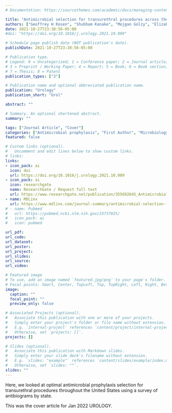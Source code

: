 ```yaml
---
# Documentation: https://sourcethemes.com/academic/docs/managing-content/

title: "Antimicrobial selection for transurethral procedures across the United States: a state-by-state antibiogram evaluation"
authors: ["Geoffrey H Rosen", "Shubham Kanake", "Mojgan Golzy", "Elizabeth Malm-Buatsi", "Katie S Murray"]
date: 2021-10-27T23:38:56-05:00
#doi: "https://doi.org/10.1016/j.urology.2021.10.009"

# Schedule page publish date (NOT publication's date).
publishDate: 2021-10-27T23:38:56-05:00

# Publication type.
# Legend: 0 = Uncategorized; 1 = Conference paper; 2 = Journal article;
# 3 = Preprint / Working Paper; 4 = Report; 5 = Book; 6 = Book section;
# 7 = Thesis; 8 = Patent
publication_types: ["2"]

# Publication name and optional abbreviated publication name.
publication: "Urology"
publication_short: "Urol"

abstract: ""

# Summary. An optional shortened abstract.
summary: ""

tags: ["Journal Article", "Cover"]
categories: ["Antimicrobial prophylaxis", "First Author", "Microbiology"]
featured: false

# Custom links (optional).
#   Uncomment and edit lines below to show custom links.
# links:
links:
- icon_pack: ai
  icon: doi
  url: https://doi.org/10.1016/j.urology.2021.10.009
- icon_pack: ai
  icon: researchgate
  name: ResearchGate / Request full text
  url: https://www.researchgate.net/publication/355692645_Antimicrobial_selection_for_transurethral_procedures_across_the_United_States_a_state-by-state_antibiogram_evaluation
- name: MDLinx
  url: https://www.mdlinx.com/journal-summary/antimicrobial-selection-for-transurethral-procedures-across-the-united-states-a-state-by-state/1Ysp9nIWyA7Npa56vZJeM6
# - name: Pubmed
#   url: https://pubmed.ncbi.nlm.nih.gov/33737025/
#   icon_pack: ai
#   icon: pubmed

url_pdf:
url_code:
url_dataset:
url_poster:
url_project:
url_slides:
url_source:
url_video:

# Featured image
# To use, add an image named `featured.jpg/png` to your page's folder.
# Focal points: Smart, Center, TopLeft, Top, TopRight, Left, Right, BottomLeft, Bottom, BottomRight.
image:
  caption: ""
  focal_point: ""
  preview_only: false

# Associated Projects (optional).
#   Associate this publication with one or more of your projects.
#   Simply enter your project's folder or file name without extension.
#   E.g. `internal-project` references `content/project/internal-project/index.md`.
#   Otherwise, set `projects: []`.
projects: []

# Slides (optional).
#   Associate this publication with Markdown slides.
#   Simply enter your slide deck's filename without extension.
#   E.g. `slides: "example"` references `content/slides/example/index.md`.
#   Otherwise, set `slides: ""`.
slides: ""
---
```


Here, we looked at optimal antimicrobial prophylaxis selection for transurethral procedures throughout the United States using a survey of antibiograms by state. 

This was the cover article for Jan 2022 UROLOGY. 